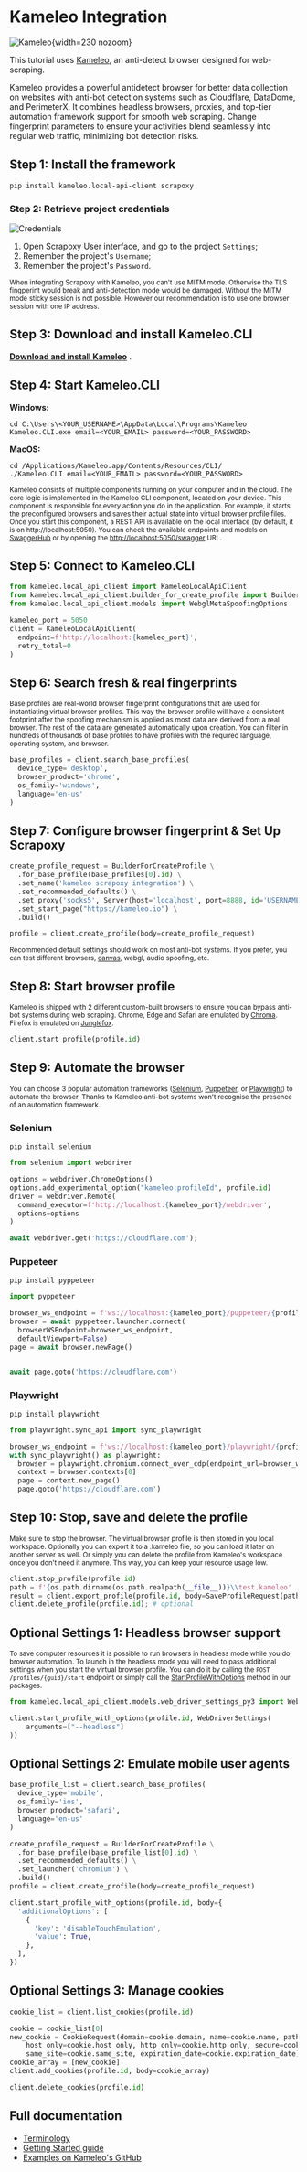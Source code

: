 # Kameleo Integration

![Kameleo](kameleo.svg){width=230 nozoom}

This tutorial uses [Kameleo](https://kameleo.io/web-scraping?utm_source=scrapoxy&utm_medium=github&utm_campaign=scrapoxy_integration_guide), an anti-detect browser designed for web-scraping.

Kameleo provides a powerful antidetect browser for better data collection on websites with anti-bot detection systems such as Cloudflare, DataDome, and PerimeterX. It combines headless browsers, proxies, and top-tier automation framework support for smooth web scraping. Change fingerprint parameters to ensure your activities blend seamlessly into regular web traffic, minimizing bot detection risks.


## Step 1: Install the framework

```shell
pip install kameleo.local-api-client scrapoxy
```


### Step 2: Retrieve project credentials

![Credentials](../../credentials.png)

1. Open Scrapoxy User interface, and go to the project `Settings`;
2. Remember the project's `Username`;
3. Remember the project's `Password`.

<sub>When integrating Scrapoxy with Kameleo, you can't use MITM mode. Otherwise the TLS fingperint would break and anti-detection mode would be damaged. Without the MITM mode sticky session is not possible. However our recommendation is to use one browser session with one IP address.</sub>

## Step 3: Download and install Kameleo.CLI

**[Download and install Kameleo](https://kameleo.io/downloads?utm_source=scrapoxy&utm_medium=github&utm_campaign=scrapoxy_integration_guide)** .


## Step 4: Start Kameleo.CLI

**Windows:**

```shell
cd C:\Users\<YOUR_USERNAME>\AppData\Local\Programs\Kameleo
Kameleo.CLI.exe email=<YOUR_EMAIL> password=<YOUR_PASSWORD>
```

**MacOS:**

```shell
cd /Applications/Kameleo.app/Contents/Resources/CLI/
./Kameleo.CLI email=<YOUR_EMAIL> password=<YOUR_PASSWORD>
```

<sub>Kameleo consists of multiple components running on your computer and in the cloud. The core logic is implemented in the Kameleo CLI component, located on your device. This component is responsible for every action you do in the application. For example, it starts the preconfigured browsers and saves their actual state into virtual browser profile files. Once you start this component, a REST API is available on the local interface (by default, it is on http://localhost:5050). You can check the available endpoints and models on [SwaggerHub](https://app.swaggerhub.com/apis/kameleo-team/kameleo-local-api/) or by opening the [http://localhost:5050/swagger](http://localhost:5050/swagger) URL.</sub>


## Step 5: Connect to Kameleo.CLI


```python
from kameleo.local_api_client import KameleoLocalApiClient
from kameleo.local_api_client.builder_for_create_profile import BuilderForCreateProfile
from kameleo.local_api_client.models import WebglMetaSpoofingOptions

kameleo_port = 5050
client = KameleoLocalApiClient(
  endpoint=f'http://localhost:{kameleo_port}',
  retry_total=0
)
```


## Step 6: Search fresh & real fingerprints


<sub>Base profiles are real-world browser fingerprint configurations that are used for instantiating virtual browser profiles. This way the browser profile will have a consistent footprint after the spoofing mechanism is applied as most data are derived from a real browser. The rest of the data are generated automatically upon creation. You can filter in hundreds of thousands of base profiles to have profiles with the required language, operating system, and browser.</sub>

```python
base_profiles = client.search_base_profiles(
  device_type='desktop',
  browser_product='chrome',
  os_family='windows',
  language='en-us'
)
```


## Step 7: Configure browser fingerprint & Set Up Scrapoxy


```python
create_profile_request = BuilderForCreateProfile \
  .for_base_profile(base_profiles[0].id) \
  .set_name('kameleo scrapoxy integration') \
  .set_recommended_defaults() \
  .set_proxy('socks5', Server(host='localhost', port=8888, id='USERNAME', secret='PASSWORD')) \
  .set_start_page("https://kameleo.io") \
  .build()

profile = client.create_profile(body=create_profile_request)
```


<sub>Recommended default settings should work on most anti-bot systems. If you prefer, you can test different browsers, [canvas](https://help.kameleo.io/hc/en-us/articles/7021925786397-Intelligent-Canvas-Spoofing-Our-research-on-canvas-fingerprinting), webgl, audio spoofing, etc. 


## Step 8: Start browser profile


<sub>Kameleo is shipped with 2 different custom-built browsers to ensure you can bypass anti-bot systems during web scraping. Chrome, Edge and Safari are emulated by [Chroma](https://help.kameleo.io/hc/en-us/articles/13301851271836-Chroma). Firefox is emulated on [Junglefox](https://help.kameleo.io/hc/en-us/articles/13301908333852-Junglefox).</sub>


```python
client.start_profile(profile.id)
```


## Step 9: Automate the browser


<sub>You can choose 3 popular automation frameworks ([Selenium](https://www.selenium.dev/), [Puppeteer](https://pptr.dev/), or [Playwright](https://playwright.dev/)) to automate the browser. Thanks to Kameleo anti-bot systems won't recognise the presence of an automation framework.


### Selenium


```shell
pip install selenium
```

```python
from selenium import webdriver

options = webdriver.ChromeOptions()
options.add_experimental_option("kameleo:profileId", profile.id)
driver = webdriver.Remote(
  command_executor=f'http://localhost:{kameleo_port}/webdriver',
  options=options
)

await webdriver.get('https://cloudflare.com');
```


### Puppeteer


```shell
pip install pyppeteer
```

```python
import pyppeteer

browser_ws_endpoint = f'ws://localhost:{kameleo_port}/puppeteer/{profile.id}'
browser = await pyppeteer.launcher.connect(
  browserWSEndpoint=browser_ws_endpoint,
  defaultViewport=False)
page = await browser.newPage()


await page.goto('https://cloudflare.com')
```


### Playwright


```shell
pip install playwright
```

```python
from playwright.sync_api import sync_playwright

browser_ws_endpoint = f'ws://localhost:{kameleo_port}/playwright/{profile.id}'
with sync_playwright() as playwright:
  browser = playwright.chromium.connect_over_cdp(endpoint_url=browser_ws_endpoint)
  context = browser.contexts[0]
  page = context.new_page()
  page.goto('https://cloudflare.com')
```


## Step 10: Stop, save and delete the profile


<sub>Make sure to stop the browser. The virtual browser profile is then stored in you local workspace. Optionally you can export it to a .kameleo file, so you can load it later on another server as well. Or simply you can delete the profile from Kameleo's workspace once you don't need it anymore. This way, you can keep your resource usage low.</sub>

```python
client.stop_profile(profile.id)
path = f'{os.path.dirname(os.path.realpath(__file__))}\\test.kameleo'
result = client.export_profile(profile.id, body=SaveProfileRequest(path=path)) # optional
client.delete_profile(profile.id); # optional
```


## Optional Settings 1: Headless browser support


<sub>To save computer resources it is possible to run browsers in headless mode while you do browser automation. To launch in the headless mode you will need to pass additional settings when you start the virtual browser profile. You can do it by calling the `POST /profiles/{guid}/start` endpoint or simply call the [StartProfileWithOptions](https://app.swaggerhub.com/apis/kameleo-team/kameleo-local-api/#/Profile/StartProfileWithOptions) method in our packages.</sub>

```python
from kameleo.local_api_client.models.web_driver_settings_py3 import WebDriverSettings

client.start_profile_with_options(profile.id, WebDriverSettings(
    arguments=["--headless"]
))
```


## Optional Settings 2: Emulate mobile user agents


```python
base_profile_list = client.search_base_profiles(
  device_type='mobile',
  os_family='ios',
  browser_product='safari',
  language='en-us'
)

create_profile_request = BuilderForCreateProfile \
  .for_base_profile(base_profile_list[0].id) \
  .set_recommended_defaults() \
  .set_launcher('chromium') \
  .build()
profile = client.create_profile(body=create_profile_request)

client.start_profile_with_options(profile.id, body={
  'additionalOptions': [
    {
      'key': 'disableTouchEmulation',
      'value': True,
    },
  ],
})
```


## Optional Settings 3: Manage cookies


```python
cookie_list = client.list_cookies(profile.id)

cookie = cookie_list[0]
new_cookie = CookieRequest(domain=cookie.domain, name=cookie.name, path=cookie.path, value=cookie.value,
    host_only=cookie.host_only, http_only=cookie.http_only, secure=cookie.secure,
    same_site=cookie.same_site, expiration_date=cookie.expiration_date)
cookie_array = [new_cookie]
client.add_cookies(profile.id, body=cookie_array)

client.delete_cookies(profile.id)
```

## Full documentation
- [Terminology](https://help.kameleo.io/hc/en-us/articles/4420420859793-Terminology)
- [Getting Started guide](https://help.kameleo.io/hc/en-us/articles/4418166326417-Getting-started-with-Kameleo-Automation)
- [Examples on Kameleo's GitHub](https://github.com/kameleo-io/local-api-examples)
